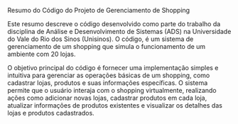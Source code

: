 Resumo do Código do Projeto de Gerenciamento de Shopping

Este resumo descreve o código desenvolvido como parte do trabalho da disciplina de Análise e Desenvolvimento de Sistemas (ADS) na Universidade do Vale do Rio dos Sinos (Unisinos).
O código, é um sistema de gerenciamento de um shopping que simula o funcionamento de um ambiente com 20 lojas.

O objetivo principal do código é fornecer uma implementação simples e intuitiva para gerenciar as operações básicas de um shopping, como cadastrar lojas, produtos e suas informações específicas.
O sistema permite que o usuário interaja com o shopping virtualmente, realizando ações como adicionar novas lojas, cadastrar produtos em cada loja, atualizar informações de produtos existentes e
visualizar os detalhes das lojas e produtos cadastrados.

